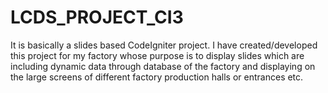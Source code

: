 # LCDS_PROJECT_CI3
It is basically a slides based CodeIgniter project. I have created/developed this project for my factory whose purpose is to display slides which are including dynamic data through database of the factory and displaying on the large screens of different factory production halls or entrances etc.
